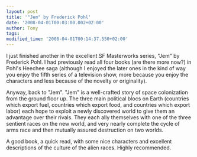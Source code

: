 ```yaml
---
layout: post
title: '"Jem" by Frederick Pohl'
date: '2008-04-01T00:03:00.002+02:00'
author: Tony
tags:
modified_time: '2008-04-01T00:14:37.550+02:00'
---
```


I just finished another in the excellent SF Masterworks series, "Jem" by
Frederick Pohl. I had previously read all four books (are there more now?) in
Pohl's Heechee saga (although I enjoyed the later ones in the kind of way you
enjoy the fifth series of a television show, more because you enjoy the
characters and less because of the novelty or originality).

Anyway, back to "Jem". "Jem" is a well-crafted story of space colonization from
the ground floor up. The three main political blocs on Earth (countries which
export fuel, countries which export food, and countries which export labor) each
hope to exploit a newly discovered world to give them an advantage over their
rivals. They each ally themselves with one of the three sentient races on the
new world, and very nearly complete the cycle of arms race and then mutually
assured destruction on two worlds.

A good book, a quick read, with some nice characters and excellent descriptions
of the culture of the alien races. Highly recommended.
